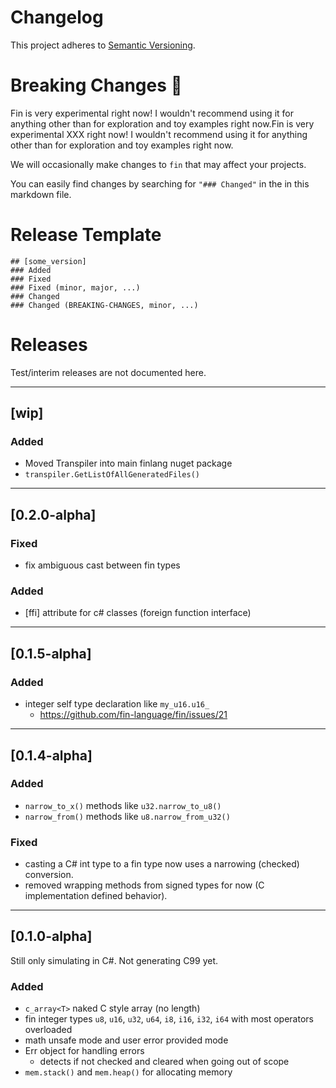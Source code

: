 # Changelog
This project adheres to [Semantic Versioning](https://semver.org/spec/v2.0.0.html).

# Breaking Changes 🌱
Fin is very experimental right now! I wouldn't recommend using it for anything other than for exploration and toy examples right now.Fin is very experimental XXX right now! I wouldn't recommend using it for anything other than for exploration and toy examples right now.

We will occasionally make changes to `fin` that may affect your projects.

You can easily find changes by searching for `"### Changed"` in the in this markdown file.

# Release Template

```
## [some_version]
### Added
### Fixed
### Fixed (minor, major, ...)
### Changed
### Changed (BREAKING-CHANGES, minor, ...)
```

# Releases
Test/interim releases are not documented here.

--- 

## [wip]
### Added
- Moved Transpiler into main finlang nuget package
- `transpiler.GetListOfAllGeneratedFiles()`

--- 

## [0.2.0-alpha]
### Fixed
- fix ambiguous cast between fin types

### Added
- [ffi] attribute for c# classes (foreign function interface)

--- 

## [0.1.5-alpha]
### Added
- integer self type declaration like `my_u16.u16_`
    - https://github.com/fin-language/fin/issues/21

---

## [0.1.4-alpha]
### Added
- `narrow_to_x()` methods like `u32.narrow_to_u8()`
- `narrow_from()` methods like `u8.narrow_from_u32()`

### Fixed
- casting a C# int type to a fin type now uses a narrowing (checked) conversion.
- removed wrapping methods from signed types for now (C implementation defined behavior).

---

## [0.1.0-alpha]
Still only simulating in C#. Not generating C99 yet.

### Added
- `c_array<T>` naked C style array (no length)
- fin integer types `u8`, `u16`, `u32`, `u64`, `i8`, `i16`, `i32`, `i64` with most operators overloaded
- math unsafe mode and user error provided mode
- Err object for handling errors
    - detects if not checked and cleared when going out of scope
- `mem.stack()` and `mem.heap()` for allocating memory
